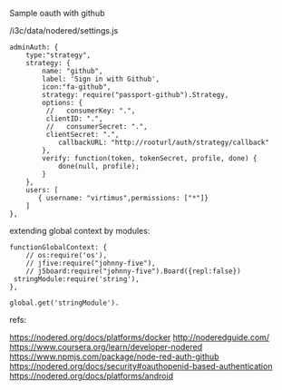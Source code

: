 Sample oauth with github

/i3c/data/nodered/settings.js
```jsonc
adminAuth: {
    type:"strategy",
    strategy: {
        name: "github",
        label: 'Sign in with Github',
        icon:"fa-github",
        strategy: require("passport-github").Strategy,
        options: {
         //   consumerKey: ".",
	     clientID: ".",	
         //   consumerSecret: ".",
	     clientSecret: ".",
            callbackURL: "http://rooturl/auth/strategy/callback"
        },
        verify: function(token, tokenSecret, profile, done) {
            done(null, profile);
        }
    },
    users: [
       { username: "virtimus",permissions: ["*"]}
    ]
},
```

extending global context by modules:

    functionGlobalContext: {
        // os:require('os'),
        // jfive:require("johnny-five"),
        // j5board:require("johnny-five").Board({repl:false})
	 stringModule:require('string'),
    },

	global.get('stringModule').
	

refs:

https://nodered.org/docs/platforms/docker
http://noderedguide.com/
https://www.coursera.org/learn/developer-nodered
https://www.npmjs.com/package/node-red-auth-github
https://nodered.org/docs/security#oauthopenid-based-authentication
https://nodered.org/docs/platforms/android